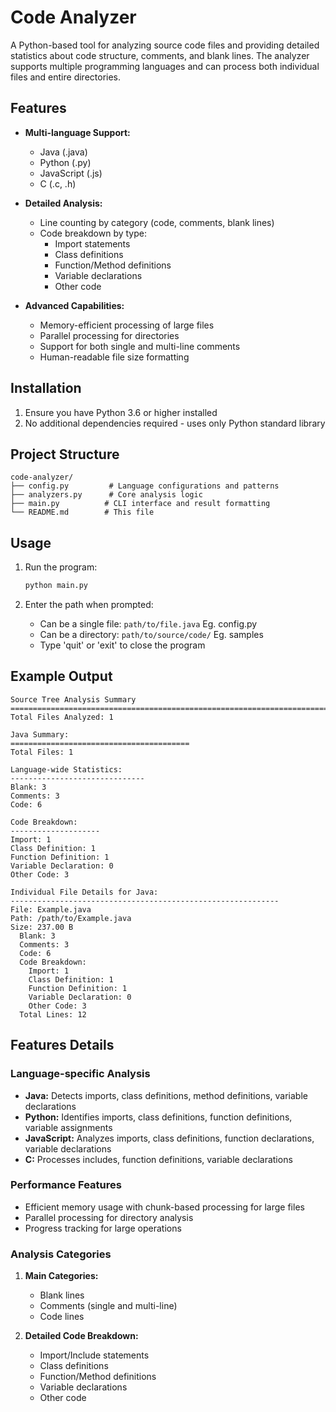 # Code Analyzer

A Python-based tool for analyzing source code files and providing detailed statistics about code structure, comments, and blank lines. The analyzer supports multiple programming languages and can process both individual files and entire directories.

## Features

- **Multi-language Support:**
  - Java (.java)
  - Python (.py)
  - JavaScript (.js)
  - C (.c, .h)

- **Detailed Analysis:**
  - Line counting by category (code, comments, blank lines)
  - Code breakdown by type:
    - Import statements
    - Class definitions
    - Function/Method definitions
    - Variable declarations
    - Other code

- **Advanced Capabilities:**
  - Memory-efficient processing of large files
  - Parallel processing for directories
  - Support for both single and multi-line comments
  - Human-readable file size formatting

## Installation

1. Ensure you have Python 3.6 or higher installed
2. No additional dependencies required - uses only Python standard library

## Project Structure

```
code-analyzer/
├── config.py         # Language configurations and patterns
├── analyzers.py      # Core analysis logic
├── main.py          # CLI interface and result formatting
└── README.md        # This file
```

## Usage

1. Run the program:
   ```bash
   python main.py
   ```

2. Enter the path when prompted:
   - Can be a single file: `path/to/file.java` Eg. config.py
   - Can be a directory: `path/to/source/code/` Eg. samples
   - Type 'quit' or 'exit' to close the program

## Example Output

```
Source Tree Analysis Summary
================================================================================
Total Files Analyzed: 1

Java Summary:
========================================
Total Files: 1

Language-wide Statistics:
------------------------------
Blank: 3
Comments: 3
Code: 6

Code Breakdown:
--------------------
Import: 1
Class Definition: 1
Function Definition: 1
Variable Declaration: 0
Other Code: 3

Individual File Details for Java:
------------------------------------------------------------
File: Example.java
Path: /path/to/Example.java
Size: 237.00 B
  Blank: 3
  Comments: 3
  Code: 6
  Code Breakdown:
    Import: 1
    Class Definition: 1
    Function Definition: 1
    Variable Declaration: 0
    Other Code: 3
  Total Lines: 12
```

## Features Details

### Language-specific Analysis
- **Java:** Detects imports, class definitions, method definitions, variable declarations
- **Python:** Identifies imports, class definitions, function definitions, variable assignments
- **JavaScript:** Analyzes imports, class definitions, function declarations, variable declarations
- **C:** Processes includes, function definitions, variable declarations

### Performance Features
- Efficient memory usage with chunk-based processing for large files
- Parallel processing for directory analysis
- Progress tracking for large operations

### Analysis Categories
1. **Main Categories:**
   - Blank lines
   - Comments (single and multi-line)
   - Code lines

2. **Detailed Code Breakdown:**
   - Import/Include statements
   - Class definitions
   - Function/Method definitions
   - Variable declarations
   - Other code

